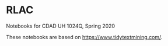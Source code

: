 # RLAC
Notebooks for CDAD UH 1024Q, Spring 2020

These notebooks are based on https://www.tidytextmining.com/.
